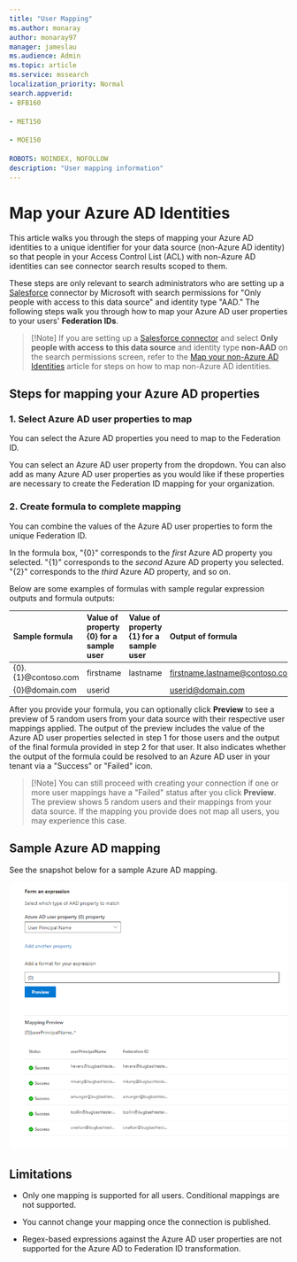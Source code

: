 ```yaml
---
title: "User Mapping" 
ms.author: monaray 
author: monaray97 
manager: jameslau 
ms.audience: Admin 
ms.topic: article 
ms.service: mssearch 
localization_priority: Normal 
search.appverid: 
- BFB160 

- MET150 

- MOE150 

ROBOTS: NOINDEX, NOFOLLOW
description: "User mapping information" 
--- 
```



# Map your Azure AD Identities  

This article walks you through the steps of mapping your Azure AD identities to a unique identifier for your data source (non-Azure AD identity) so that people in your Access Control List (ACL) with non-Azure AD identities can see connector search results scoped to them.

These steps are only relevant to search administrators who are setting up a [Salesforce](salesforce-connector.md) connector by Microsoft with search permissions for "Only people with access to this data source" and identity type "AAD." The following steps walk you through how to map your Azure AD user properties to your users' **Federation IDs**.

> [!Note] If you are setting up a [Salesforce connector](salesforce-connector.md) and select **Only people with access to this data source** and identity type **non-AAD** on the search permissions screen, refer to the [Map your non-Azure AD Identities](map-non-aad.md) article for steps on how to map non-Azure AD identities.  

## Steps for mapping your Azure AD properties

### 1. Select Azure AD user properties to map

You can select the Azure AD properties you need to map to the Federation ID.

You can select an Azure AD user property from the dropdown. You can also add as many Azure AD user properties as you would like if these properties are necessary to create the Federation ID mapping for your organization.

### 2. Create formula to complete mapping

You can combine the values of the Azure AD user properties to form the unique Federation ID.

In the formula box, "{0}" corresponds to the *first* Azure AD property you selected. "{1}" corresponds to the *second* Azure AD property you selected. "{2}" corresponds to the *third* Azure AD property, and so on.  

Below are some examples of formulas with sample regular expression outputs and formula outputs:

| Sample formula                  | Value of property {0} for a sample user                 | Value of property {1} for a sample user           | Output of formula                  |
| :------------------- | :------------------- |:---------------|:---------------|
| {0}.{1}@contoso.com  | firstname | lastname |firstname.lastname@contoso.com
| {0}@domain.com                 | userid                 |             |userid@domain.com

After you provide your formula, you can optionally click **Preview** to see a preview of 5 random users from your data source with their respective user mappings applied. The output of the preview includes the value of the Azure AD user properties selected in step 1 for those users and the output of the final formula provided in step 2 for that user. It also indicates whether the output of the formula could be resolved to an Azure AD user in your tenant via a "Success" or "Failed" icon.  

> [!Note] You can still proceed with creating your connection if one or more user mappings have a "Failed" status after you click **Preview**. The preview shows 5 random users and their mappings from your data source. If the mapping you provide does not map all users, you may experience this case.

## Sample Azure AD mapping

See the snapshot below for a sample Azure AD mapping.

![Sample snapshot of how to fill out the Azure AD mapping page](media/aad-mapping.png)

## Limitations  

- Only one mapping is supported for all users. Conditional mappings are not supported.  

- You cannot change your mapping once the connection is published.  

- Regex-based expressions against the Azure AD user properties are not supported for the Azure AD to Federation ID transformation.